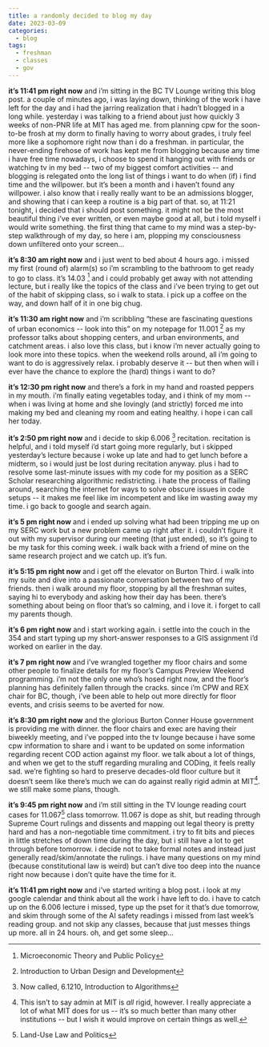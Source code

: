 ```yaml
---
title: a randomly decided to blog my day
date: 2023-03-09
categories:
  - blog
tags:
  - freshman
  - classes
  - gov
---
```



**it’s 11:41 pm right now** and i’m sitting in the BC TV Lounge writing this blog post. a couple of minutes ago, i was laying down, thinking of the work i have left for the day and i had the jarring realization that i hadn’t blogged in a long while. yesterday i was talking to a friend about just how quickly 3 weeks of non-PNR life at MIT has aged me. from planning cpw for the soon-to-be frosh at my dorm to finally having to worry about grades, i truly feel more like a sophomore right now than i do a freshman. in particular, the never-ending firehose of work has kept me from blogging because any time i have free time nowadays, i choose to spend it hanging out with friends or watching tv in my bed -- two of my biggest comfort activities -- and blogging is relegated onto the long list of things i want to do when (if) i find time and the willpower. but it’s been a month and i haven’t found any willpower. i also know that i really really want to be an admissions blogger, and showing that i can keep a routine is a big part of that. so, at 11:21 tonight, i decided that i should post something. it might not be the most beautiful thing i’ve ever written, or even maybe good at all, but i told myself i would write something. the first thing that came to my mind was a step-by-step walkthrough of my day, so here i am, plopping my consciousness down unfiltered onto your screen…

**it’s 8:30 am right now** and i just went to bed about 4 hours ago. i missed my first (round of) alarm(s) so i’m scrambling to the bathroom to get ready to go to class. it’s 14.03 [^1] and i could probably get away with not attending lecture, but i really like the topics of the class and i’ve been trying to get out of the habit of skipping class, so i walk to stata. i pick up a coffee on the way, and down half of it in one big chug.

**it’s 11:30 am right now** and i’m scribbling “these are fascinating questions of urban economics -- look into this” on my notepage for 11.001 [^2] as my professor talks about shopping centers, and urban environments, and catchment areas. i also love this class, but i know i’m never actually going to look more into these topics. when the weekend rolls around, all i’m going to want to do is aggressively relax. i probably deserve it -- but then when will i ever have the chance to explore the (hard) things i want to do?

**it’s 12:30 pm right now** and there’s a fork in my hand and roasted peppers in my mouth. i’m finally eating vegetables today, and i think of my mom -- when i was living at home and she lovingly (and strictly) forced me into making my bed and cleaning my room and eating healthy. i hope i can call her today.

**it’s 2:50 pm right now** and i decide to skip 6.006 [^3] recitation. recitation is helpful, and i told myself i’d start going more regularly, but i skipped yesterday’s lecture because i woke up late and had to get lunch before a midterm, so i would just be lost during recitation anyway. plus i had to resolve some last-minute issues with my code for my position as a SERC Scholar researching algorithmic redistricting. i hate the process of flailing around, searching the internet for ways to solve obscure issues in code setups -- it makes me feel like im incompetent and like im wasting away my time. i go back to google and search again.

**it’s 5 pm right now** and i ended up solving what had been tripping me up on my SERC work but a new problem came up right after it. i couldn’t figure it out with my supervisor during our meeting (that just ended), so it’s going to be my task for this coming week. i walk back with a friend of mine on the same research project and we catch up. it’s fun.

**it’s 5:15 pm right now** and i get off the elevator on Burton Third. i walk into my suite and dive into a passionate conversation between two of my friends. then i walk around my floor, stopping by all the freshman suites, saying hi to everybody and asking how their day has been. there’s something about being on floor that’s so calming, and i love it. i forget to call my parents though.

**it’s 6 pm right now** and i start working again. i settle into the couch in the 354 and start typing up my short-answer responses to a GIS assignment i’d worked on earlier in the day. 

**it’s 7 pm right now** and i’ve wrangled together my floor chairs and some other people to finalize details for my floor’s Campus Preview Weekend programming. i’m not the only one who’s hosed right now, and the floor’s planning has definitely fallen through the cracks. since i’m CPW and REX chair for BC, though, i’ve been able to help out more directly for floor events, and crisis seems to be averted for now.

**it’s 8:30 pm right now** and the glorious Burton Conner House government is providing me with dinner. the floor chairs and exec are having their biweekly meeting, and i’ve popped into the tv lounge because i have some cpw information to share and i want to be updated on some information regarding recent COD action against my floor. we talk about a lot of things, and when we get to the stuff regarding muraling and CODing, it feels really sad. we’re fighting so hard to preserve decades-old floor culture but it doesn’t seem like there’s much we can do against really rigid admin at MIT[^4]. we still make some plans, though.

**it’s 9:45 pm right now** and i’m still sitting in the TV lounge reading court cases for 11.067[^5] class tomorrow. 11.067 is dope as shit, but reading through Supreme Court rulings and dissents and mapping out legal theory is pretty hard and has a non-negotiable time commitment. i try to fit bits and pieces in little stretches of down time during the day, but i still have a lot to get through before tomorrow. i decide not to take formal notes and instead just generally read/skim/annotate the rulings. i have many questions on my mind (because constitutional law is weird) but can’t dive too deep into the nuance right now because i don’t quite have the time for it.

**it’s 11:41 pm right now** and i’ve started writing a blog post. i look at my google calendar and think about all the work i have left to do. i have to catch up on the 6.006 lecture i missed, type up the pset for it that’s due tomorrow, and skim through some of the AI safety readings i missed from last week’s reading group. and not skip any classes, because that just messes things up more. all in 24 hours. oh, and get some sleep…

[^1]: Microeconomic Theory and Public Policy
[^2]: Introduction to Urban Design and Development
[^3]: Now called, 6.1210, Introduction to Algorithms
[^4]: This isn’t to say admin at MIT is *all* rigid, however. I really appreciate a lot of what MIT does for us -- it’s so much better than many other institutions -- but I wish it would improve on certain things as well.
[^5]: Land-Use Law and Politics
